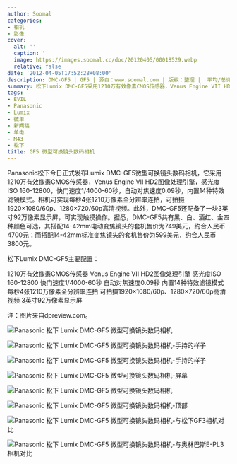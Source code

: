 ```yaml
---
author: Soomal
categories:
- 相机
- 影像
cover:
  alt: ''
  caption: ''
  image: https://images.soomal.cc/doc/20120405/00018529.webp
  relative: false
date: '2012-04-05T17:52:28+08:00'
description: DMC-GF5 | GF5 | 源自：www.soomal.com | 版权：整理 |  平均/总评分：10.00/10
summary: 松下Lumix DMC-GF5采用1210万有效像素CMOS传感器，Venus Engine VII HD2图像处理引擎，感光度ISO 160-12800，快门速度1/4000-60秒，自动对焦速度0.09秒。相机可实现每秒4张1210万像素全分辨率连拍，可拍摄1920×1080/60p、1280×720/60p高清视频……
tags:
- EVIL
- Panasonic
- Lumix
- 微单
- 新闻稿
- 单电
- M43
- 松下
title: GF5 微型可换镜头数码相机
---
```


Panasonic松下今日正式发布Lumix DMC-GF5微型可换镜头数码相机，它采用1210万有效像素CMOS传感器，Venus Engine VII HD2图像处理引擎，感光度ISO 160-12800，快门速度1/4000-60秒，自动对焦速度0.09秒，内置14种特效滤镜模式。相机可实现每秒4张1210万像素全分辨率连拍，可拍摄1920×1080/60p、1280×720/60p高清视频。此外，DMC-GF5还配备了一块3英寸92万像素显示屏，可实现触摸操作。据悉，DMC-GF5共有黑、白、酒红、金四种颜色可选，其搭配14-42mm电动变焦镜头的套机售价为749美元，约合人民币4700元；而搭配14-42mm标准变焦镜头的套机售价为599美元，约合人民币3800元。



松下Lumix DMC-GF5主要配置：



1210万有效像素CMOS传感器
Venus Engine VII HD2图像处理引擎
感光度ISO 160-12800
快门速度1/4000-60秒
自动对焦速度0.09秒
内置14种特效滤镜模式
每秒4张1210万像素全分辨率连拍
可拍摄1920×1080/60p、1280×720/60p高清视频
3英寸92万像素显示屏



注：图片来自dpreview.com。



![Panasonic 松下 Lumix DMC-GF5 微型可换镜头数码相机](https://images.soomal.cc/doc/20120405/00018529.webp)



![Panasonic 松下 Lumix DMC-GF5 微型可换镜头数码相机-手持的样子](https://images.soomal.cc/doc/20120405/00018530.webp)



![Panasonic 松下 Lumix DMC-GF5 微型可换镜头数码相机-手持的样子](https://images.soomal.cc/doc/20120405/00018531.webp)



![Panasonic 松下 Lumix DMC-GF5 微型可换镜头数码相机-屏幕](https://images.soomal.cc/doc/20120405/00018532.webp)



![Panasonic 松下 Lumix DMC-GF5 微型可换镜头数码相机](https://images.soomal.cc/doc/20120405/00018533.webp)



![Panasonic 松下 Lumix DMC-GF5 微型可换镜头数码相机-顶部](https://images.soomal.cc/doc/20120405/00018534.webp)



![Panasonic 松下 Lumix DMC-GF5 微型可换镜头数码相机-与松下GF3相机对比](https://images.soomal.cc/doc/20120405/00018535.webp)



![Panasonic 松下 Lumix DMC-GF5 微型可换镜头数码相机-与奥林巴斯E-PL3相机对比](https://images.soomal.cc/doc/20120405/00018536.webp)